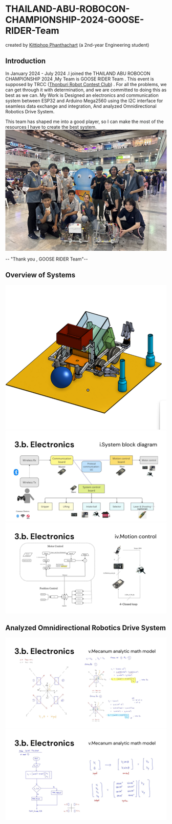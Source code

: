# THAILAND-ABU-ROBOCON-CHAMPIONSHIP-2024-GOOSE-RIDER-Team
created by [Kittiphop Phanthachart](https://bento.me/mac-kittiphop) (a 2nd-year Engineering student)

## Introduction
In January 2024 - July 2024 .I joined the THAILAND ABU ROBOCON CHAMPIONSHIP 2024 ,My Team is GOOSE RIDER Team . This event is supposed by TRCC ([Thonburi Robot Contest Club](https://www.facebook.com/profile.php?id=100063509441154)) . For all the problems, we can get through it with determination, and we are committed to doing this as best as we can. My Work is Designed an electronics and communication system between ESP32 and Arduino Mega2560 using the I2C interface for seamless data exchange and integration, And analyzed Omnidirectional Robotics Drive System. 

This team has shaped me into a good player, so I can make the most of the resources I have to create the best system.
![pic1](https://github.com/XACKIES/THAILAND-ABU-ROBOCON-CHAMPIONSHIP-2024-GOOSE-RIDER-Team/blob/main/Doc/1000012760.jpg)

-- "Thank you , GOOSE RIDER Team"--

## Overview of Systems
![pic2](https://github.com/XACKIES/THAILAND-ABU-ROBOCON-CHAMPIONSHIP-2024-GOOSE-RIDER-Team/blob/main/Doc/Screenshot_2024-05-07_204415.png)
![pic3](https://github.com/XACKIES/THAILAND-ABU-ROBOCON-CHAMPIONSHIP-2024-GOOSE-RIDER-Team/blob/main/ABU%20slide%20Overview/22.jpg)
![pic4](https://github.com/XACKIES/THAILAND-ABU-ROBOCON-CHAMPIONSHIP-2024-GOOSE-RIDER-Team/blob/main/ABU%20slide%20Overview/25.jpg)

## Analyzed Omnidirectional Robotics Drive System
![pic5](https://github.com/XACKIES/THAILAND-ABU-ROBOCON-CHAMPIONSHIP-2024-GOOSE-RIDER-Team/blob/main/ABU%20slide%20Overview/26.jpg)
![pic6](https://github.com/XACKIES/THAILAND-ABU-ROBOCON-CHAMPIONSHIP-2024-GOOSE-RIDER-Team/blob/main/ABU%20slide%20Overview/27.jpg)
